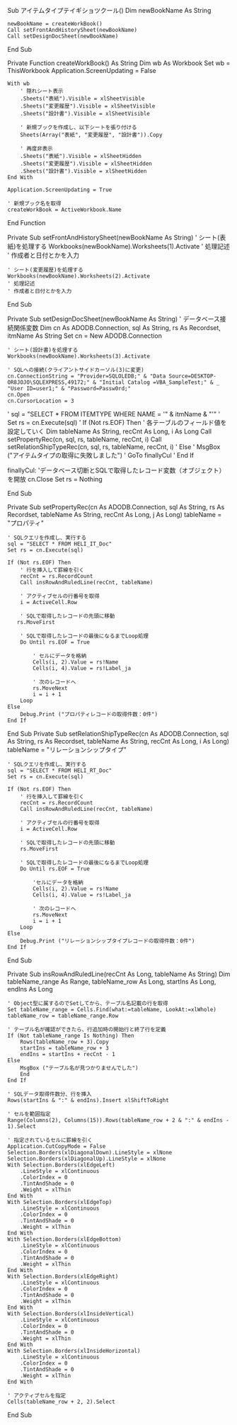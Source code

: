 Sub アイテムタイプテイギショツクール()
    Dim newBookName As String
   
    newBookName = createWorkBook()
    Call setFrontAndHistorySheet(newBookName)
    Call setDesignDocSheet(newBookName)
   
End Sub
 
Private Function createWorkBook() As String
    Dim wb As Workbook
    Set wb = ThisWorkbook
    Application.ScreenUpdating = False
   
    With wb
        ' 隠れシート表示
        .Sheets("表紙").Visible = xlSheetVisible
        .Sheets("変更履歴").Visible = xlSheetVisible
        .Sheets("設計書").Visible = xlSheetVisible
 
        ' 新規ブックを作成し、以下シートを張り付ける
        Sheets(Array("表紙", "変更履歴", "設計書")).Copy
   
        ' 再度非表示
        .Sheets("表紙").Visible = xlSheetHidden
        .Sheets("変更履歴").Visible = xlSheetHidden
        .Sheets("設計書").Visible = xlSheetHidden
    End With
   
    Application.ScreenUpdating = True
   
    ' 新規ブック名を取得
    createWorkBook = ActiveWorkbook.Name
   
End Function
 
Private Sub setFrontAndHistorySheet(newBookName As String)
    ' シート(表紙)を処理する
    Workbooks(newBookName).Worksheets(1).Activate
    ' 処理記述
    ' 作成者と日付とかを入力
 
 
    ' シート(変更履歴)を処理する
    Workbooks(newBookName).Worksheets(2).Activate
    ' 処理記述
    ' 作成者と日付とかを入力
 
End Sub
 
Private Sub setDesignDocSheet(newBookName As String)
    ' データベース接続関係変数
    Dim cn As ADODB.Connection, sql As String, rs As Recordset, itmName As String
    Set cn = New ADODB.Connection
   
    ' シート(設計書)を処理する
    Workbooks(newBookName).Worksheets(3).Activate
   
    ' SQLへの接続(クライアントサイドカーソル(3)に変更)
    cn.ConnectionString = "Provider=SQLOLEDB;" & "Data Source=DESKTOP-OR8JOJO\SQLEXPRESS,49172;" & "Initial Catalog =VBA_SampleTest;" & _
    "User ID=user1;" & "Password=Passw0rd;"
    cn.Open
    cn.CursorLocation = 3
   
'    sql = "SELECT * FROM ITEMTYPE WHERE NAME = '" & itmName & "'"
'    Set rs = cn.Execute(sql)
'    If (Not rs.EOF) Then
        ' 各テーブルのフィールド値を設定していく
        Dim tableName As String, recCnt As Long, i As Long
        Call setPropertyRec(cn, sql, rs, tableName, recCnt, i)
        Call setRelationShipTypeRec(cn, sql, rs, tableName, recCnt, i)
'    Else
'        MsgBox ("アイテムタイプの取得に失敗しました")
'        GoTo finallyCul
'    End If
   
finallyCul:
    'データベース切断とSQLで取得したレコード変数（オブジェクト）を開放
    cn.Close
    Set rs = Nothing
   
End Sub
 
Private Sub setPropertyRec(cn As ADODB.Connection, sql As String, rs As Recordset, tableName As String, recCnt As Long, j As Long)
    tableName = "プロパティ"
 
    ' SQLクエリを作成し、実行する
    sql = "SELECT * FROM HELI_IT_Doc"
    Set rs = cn.Execute(sql)
   
    If (Not rs.EOF) Then
        ' 行を挿入して罫線を引く
        recCnt = rs.RecordCount
        Call insRowAndRuledLine(recCnt, tableName)
       
        ' アクティブセルの行番号を取得
        i = ActiveCell.Row
 
        ' SQLで取得したレコードの先頭に移動
       rs.MoveFirst
       
        ' SQLで取得したレコードの最後になるまでLoop処理
        Do Until rs.EOF = True
 
            ' セルにデータを格納
            Cells(i, 2).Value = rs!Name
            Cells(i, 4).Value = rs!Label_ja
 
            ' 次のレコードへ
            rs.MoveNext
            i = i + 1
        Loop
    Else
        Debug.Print ("プロパティレコードの取得件数：0件")
    End If
 
End Sub
Private Sub setRelationShipTypeRec(cn As ADODB.Connection, sql As String, rs As Recordset, tableName As String, recCnt As Long, i As Long)
    tableName = "リレーションシップタイプ"
 
    ' SQLクエリを作成し、実行する
    sql = "SELECT * FROM HELI_RT_Doc"
    Set rs = cn.Execute(sql)
 
    If (Not rs.EOF) Then
        ' 行を挿入して罫線を引く
        recCnt = rs.RecordCount
        Call insRowAndRuledLine(recCnt, tableName)
 
        ' アクティブセルの行番号を取得
        i = ActiveCell.Row
 
        ' SQLで取得したレコードの先頭に移動
        rs.MoveFirst
       
        ' SQLで取得したレコードの最後になるまでLoop処理
        Do Until rs.EOF = True
 
            'セルにデータを格納
            Cells(i, 2).Value = rs!Name
            Cells(i, 4).Value = rs!Label_ja
 
            ' 次のレコードへ
            rs.MoveNext
            i = i + 1
        Loop
    Else
        Debug.Print ("リレーションシップタイプレコードの取得件数：0件")
    End If
End Sub
 
Private Sub insRowAndRuledLine(recCnt As Long, tableName As String)
    Dim tableName_range As Range, tableName_row As Long, startIns As Long, endIns As Long
   
    ' Object型に属するのでSetしてから、テーブル名記載の行を取得
    Set tableName_range = Cells.Find(what:=tableName, LookAt:=xlWhole)
    tableName_row = tableName_range.Row
   
    ' テーブル名が確認ができたら、行追加時の開始行と終了行を定義
    If (Not tableName_range Is Nothing) Then
        Rows(tableName_row + 3).Copy
        startIns = tableName_row + 3
        endIns = startIns + recCnt - 1
    Else
        MsgBox ("テーブル名が見つかりませんでした")
        End
    End If
   
    ' SQLデータ取得件数分、行を挿入
    Rows(startIns & ":" & endIns).Insert xlShiftToRight
   
    ' セルを範囲指定
    Range(Columns(2), Columns(15)).Rows(tableName_row + 2 & ":" & endIns - 1).Select
   
    ' 指定されているセルに罫線を引く
    Application.CutCopyMode = False
    Selection.Borders(xlDiagonalDown).LineStyle = xlNone
    Selection.Borders(xlDiagonalUp).LineStyle = xlNone
    With Selection.Borders(xlEdgeLeft)
        .LineStyle = xlContinuous
        .ColorIndex = 0
        .TintAndShade = 0
        .Weight = xlThin
    End With
    With Selection.Borders(xlEdgeTop)
        .LineStyle = xlContinuous
        .ColorIndex = 0
        .TintAndShade = 0
        .Weight = xlThin
    End With
    With Selection.Borders(xlEdgeBottom)
        .LineStyle = xlContinuous
        .ColorIndex = 0
        .TintAndShade = 0
        .Weight = xlThin
    End With
    With Selection.Borders(xlEdgeRight)
        .LineStyle = xlContinuous
        .ColorIndex = 0
        .TintAndShade = 0
        .Weight = xlThin
    End With
    With Selection.Borders(xlInsideVertical)
        .LineStyle = xlContinuous
        .ColorIndex = 0
        .TintAndShade = 0
        .Weight = xlThin
    End With
    With Selection.Borders(xlInsideHorizontal)
        .LineStyle = xlContinuous
        .ColorIndex = 0
        .TintAndShade = 0
        .Weight = xlThin
    End With
   
    ' アクティブセルを指定
    Cells(tableName_row + 2, 2).Select
End Sub
 
 
 
